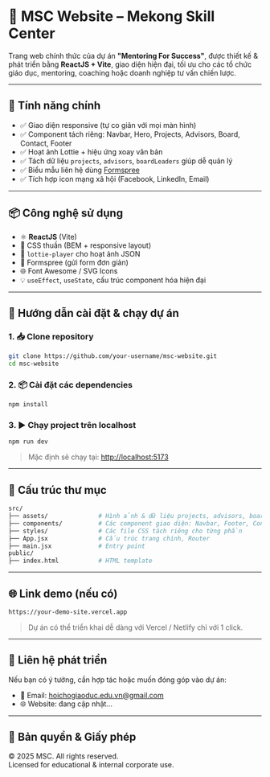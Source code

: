 
# 🚀 MSC Website – Mekong Skill Center

Trang web chính thức của dự án **"Mentoring For Success"**, được thiết kế & phát triển bằng **ReactJS + Vite**, giao diện hiện đại, tối ưu cho các tổ chức giáo dục, mentoring, coaching hoặc doanh nghiệp tư vấn chiến lược.

---

## 📌 Tính năng chính

- ✅ Giao diện responsive (tự co giãn với mọi màn hình)
- ✅ Component tách riêng: Navbar, Hero, Projects, Advisors, Board, Contact, Footer
- ✅ Hoạt ảnh Lottie + hiệu ứng xoay văn bản
- ✅ Tách dữ liệu `projects`, `advisors`, `boardLeaders` giúp dễ quản lý
- ✅ Biểu mẫu liên hệ dùng [Formspree](https://formspree.io)
- ✅ Tích hợp icon mạng xã hội (Facebook, LinkedIn, Email)

---

## 📦 Công nghệ sử dụng

- ⚛️ **ReactJS** (Vite)
- 🎨 CSS thuần (BEM + responsive layout)
- 🔄 `lottie-player` cho hoạt ảnh JSON
- 📩 Formspree (gửi form đơn giản)
- 🌐 Font Awesome / SVG Icons
- 💡 `useEffect`, `useState`, cấu trúc component hóa hiện đại

---

## 🚀 Hướng dẫn cài đặt & chạy dự án

### 1. 📥 Clone repository

```bash
git clone https://github.com/your-username/msc-website.git
cd msc-website
```

### 2. 📦 Cài đặt các dependencies

```bash
npm install
```

### 3. ▶️ Chạy project trên localhost

```bash
npm run dev
```

> Mặc định sẽ chạy tại: [http://localhost:5173](http://localhost:5173)

---

## 📁 Cấu trúc thư mục

```bash
src/
├── assets/              # Hình ảnh & dữ liệu projects, advisors, boardLeaders
├── components/          # Các component giao diện: Navbar, Footer, Contact, etc.
├── styles/              # Các file CSS tách riêng cho từng phần
├── App.jsx              # Cấu trúc trang chính, Router
├── main.jsx             # Entry point
public/
├── index.html           # HTML template
```

---

## 🌐 Link demo (nếu có)

```txt
https://your-demo-site.vercel.app
```

> Dự án có thể triển khai dễ dàng với Vercel / Netlify chỉ với 1 click.

---

## 📮 Liên hệ phát triển

Nếu bạn có ý tưởng, cần hợp tác hoặc muốn đóng góp vào dự án:

- 📧 Email: hoichogiaoduc.edu.vn@gmail.com
- 🌐 Website: đang cập nhật...

---

## 🧠 Bản quyền & Giấy phép

© 2025 MSC. All rights reserved.  
Licensed for educational & internal corporate use.
